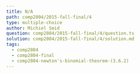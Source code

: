 ```yaml
---
title: N/A
path: comp2804/2015-fall-final/4
type: multiple-choice
author: Michiel Smid
question: comp2804/2015-fall-final/4/question.ts
solution: comp2804/2015-fall-final/4/solution.md
tags:
  - comp2804
  - comp2804-final
  - comp2804-newton's-binomial-theorem-(3.6.2)
---
```

